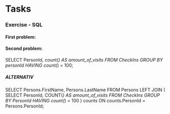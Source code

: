 # Tasks
 
 
### Exercise - SQL
 

#### First problem: 






#### Second problem:




SELECT PersonId, count(*) AS amount_of_visits
FROM CheckIns 
GROUP BY personId
HAVING count(*) = 100;


##### ALTERNATIV


SELECT Persons.FirstName, Persons.LastName
FROM Persons
LEFT JOIN (
	SELECT PersonId, COUNT(*) AS amount_of_visits
	FROM CheckIns
	GROUP BY PersonId
	HAVING count(*) = 100
) counts ON counts.PersonId = Persons.PersonId;


